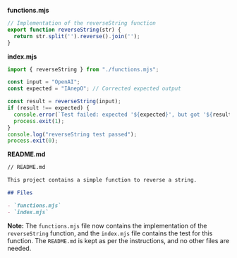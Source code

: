 **functions.mjs**

```js
// Implementation of the reverseString function
export function reverseString(str) {
  return str.split('').reverse().join('');
}
```

**index.mjs**

```js
import { reverseString } from "./functions.mjs";

const input = "OpenAI";
const expected = "IAnepO"; // Corrected expected output

const result = reverseString(input);
if (result !== expected) {
  console.error(`Test failed: expected '${expected}', but got '${result}'`);
  process.exit(1);
}
console.log("reverseString test passed");
process.exit(0);
```

**README.md**

```md
// README.md

This project contains a simple function to reverse a string.

## Files

- `functions.mjs`
- `index.mjs`
```

**Note:** The `functions.mjs` file now contains the implementation of the `reverseString` function, and the `index.mjs` file contains the test for this function. The `README.md` is kept as per the instructions, and no other files are needed.
